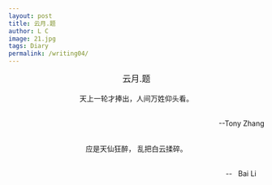 ```yaml
---
layout: post
title: 云月.题
author: L C
image: 21.jpg
tags: Diary
permalink: /writing04/
---
```

<center><big>云月.题</big></center><br>

<center>天上一轮才捧出，人间万姓仰头看。</center><br>
<p align="right">  --Tony Zhang </p><br>

<center>应是天仙狂醉， 乱把白云揉碎。</center><br>
<p align="right">  --&nbsp;&nbsp; Bai Li &nbsp;&nbsp;&nbsp;</p> 


    
 
